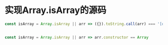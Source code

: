 # 实现Array.isArray的源码

```js
const isArray = Array.isArray || arr => ({}).toString.call(arr) === '[object Array]'


const isArray = Array.isArray || arr => arr.constructor == Array
```


